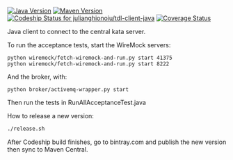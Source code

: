 [![Java Version](http://img.shields.io/badge/Java-1.8-blue.svg)](http://www.oracle.com/technetwork/java/javase/downloads/jdk8-downloads-2133151.html)
[![Maven Version](http://img.shields.io/maven-central/v/ro.ghionoiu/tdl-client-java.svg)](http://search.maven.org/#search%7Cgav%7C1%7Cg%3A%22ro.ghionoiu%22%20AND%20a%3A%22tdl-client-java%22)
[![Codeship Status for julianghionoiu/tdl-client-java](https://img.shields.io/codeship/da7ca170-097e-0133-70b1-36ea30c979a9.svg)](https://codeship.com/projects/90604)
[![Coverage Status](https://coveralls.io/repos/julianghionoiu/tdl-client-java/badge.svg?branch=master&service=github)](https://coveralls.io/github/julianghionoiu/tdl-client-java?branch=master)


Java client to connect to the central kata server.

To run the acceptance tests, start the WireMock servers:
```
python wiremock/fetch-wiremock-and-run.py start 41375
python wiremock/fetch-wiremock-and-run.py start 8222
```

And the broker, with:
```
python broker/activemq-wrapper.py start
```

Then run the tests in RunAllAcceptanceTest.java

How to release a new version:
```bash
./release.sh
```

After Codeship build finishes, go to bintray.com and publish the new version then sync to Maven Central.
